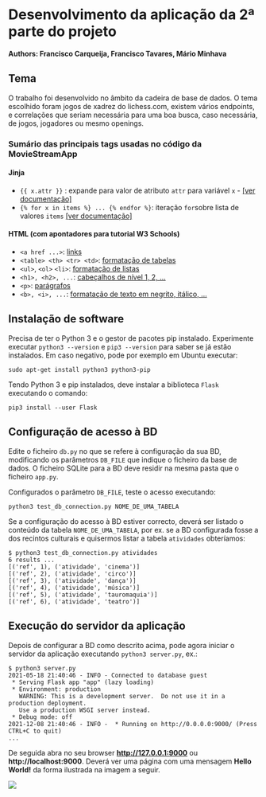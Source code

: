 # Desenvolvimento da aplicação da 2ª parte do projeto

**Authors: Francisco Carqueija, Francisco Tavares, Mário Minhava**

## Tema

O trabalho foi desenvolvido no âmbito da cadeira de base de dados. O tema escolhido foram jogos de xadrez do lichess.com, existem vários endpoints, e correlações que seriam necessária para uma boa busca, caso necessária, de jogos, jogadores ou mesmo openings.

### Sumário das principais tags usadas no código da MovieStreamApp

#### Jinja

- `{{ x.attr }}` : expande para valor de atributo  `attr` para variável `x` -  [[ver documentação]](https://jinja.palletsprojects.com/en/3.0.x/templates/#variables) 
- `{% for x in items %} ... {% endfor %}`: iteração `for`sobre lista de valores `items` [[ver documentação]](https://jinja.palletsprojects.com/en/3.0.x/templates/#for)


#### HTML (com apontadores para tutorial W3 Schools)

- `<a href ...>`: [links](https://www.w3schools.com/html/html_links.asp)
- `<table> <th> <tr> <td>`: [formatação de tabelas](https://www.w3schools.com/html/html_tables.asp)
- `<ul>`, `<ol>` `<li>`: [formatação de listas](https://www.w3schools.com/html/html_lists.asp)
- `<h1>, <h2>, ...`: [cabeçalhos de nível 1, 2, ...](https://www.w3schools.com/html/html_headings.asp)
- `<p>`: [parágrafos](https://www.w3schools.com/html/html_paragraphs.asp)
- `<b>, <i>, ...`: [formatação de texto em negrito, itálico, ...](https://www.w3schools.com/html/html_formatting.asp)


## Instalação de software

Precisa de ter o Python 3 e o gestor de pacotes pip instalado.
Experimente executar `python3 --version` e `pip3 --version` para saber
se já estão instalados. Em caso negativo, pode por exemplo em Ubuntu
executar:

```
sudo apt-get install python3 python3-pip
```

Tendo Python 3 e pip instalados, deve instalar a biblioteca `Flask` executando o comando:

```
pip3 install --user Flask
``` 

## Configuração de acesso à BD

Edite o ficheiro `db.py` no que se refere à configuração da sua BD, modificando os parâmetros `DB_FILE` que indique o ficheiro da base de dados. O ficheiro SQLite para a BD deve residir na mesma pasta que o ficheiro `app.py`.

Configurados o parâmetro `DB_FILE`,  teste o acesso executando:

```
python3 test_db_connection.py NOME_DE_UMA_TABELA
```

Se a configuração do acesso à BD estiver correcto, deverá ser listado o conteúdo da tabela `NOME_DE_UMA_TABELA`, por ex. se a BD configurada fosse a dos recintos culturais e quisermos listar a tabela `atividades` obteríamos:

```
$ python3 test_db_connection.py atividades
6 results ...
[('ref', 1), ('atividade', 'cinema')]
[('ref', 2), ('atividade', 'circo')]
[('ref', 3), ('atividade', 'dança')]
[('ref', 4), ('atividade', 'música')]
[('ref', 5), ('atividade', 'tauromaquia')]
[('ref', 6), ('atividade', 'teatro')]
```

## Execução do servidor da aplicação

Depois de configurar a BD como descrito acima, pode agora iniciar o servidor da aplicação executando `python3 server.py`, ex.:

```
$ python3 server.py
2021-05-18 21:40:46 - INFO - Connected to database guest
 * Serving Flask app "app" (lazy loading)
 * Environment: production
   WARNING: This is a development server.  Do not use it in a production deployment.
   Use a production WSGI server instead.
 * Debug mode: off
2021-12-08 21:40:46 - INFO -  * Running on http://0.0.0.0:9000/ (Press CTRL+C to quit) 
...
```

De seguida abra no seu browser __http://127.0.0.1:9000__ ou __http://localhost:9000__. Deverá ver uma página com uma mensagem __Hello World!__ da forma ilustrada na imagem a seguir.

![](static/app_screenshot.png)




